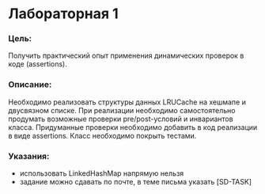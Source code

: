 # Лабораторная 1

### Цель:
Получить практический опыт применения динамических проверок в коде (assertions).

### Описание:
Необходимо реализовать структуры данных LRUCache на хешмапе и двусвязном списке. При
реализации необходимо самостоятельно продумать возможные проверки pre/post-условий и
инвариантов класса. Придуманные проверки необходимо добавить в код реализации в виде
assertions. Класс необходимо покрыть тестами.

### Указания:
- использовать LinkedHashMap напрямую нельзя
- задание можно сдавать по почте, в теме письма указать [SD-TASK]
